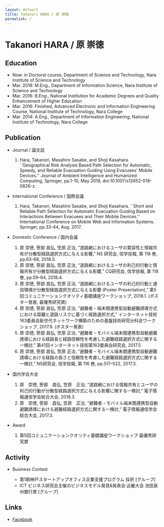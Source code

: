```yaml
---
layout: default
title: Takanori HARA / 原 崇徳
permalink: /
---
```

# Takanori HARA  / 原 崇徳


## Education

* Now: in Doctoral course, Department of Science and Technology, Nara Institute of Science and Technology
* Mar. 2018: M.Eng., Department of Information Science, Nara Institute of Science and Technology
* Mar. 2016: B.Eng., National Institution for Academic Degrees and Quality Enhancement of Higher Education
* Mar. 2016: Finished, Advanced Electronic and Information Engineering Course, National Institute of Technology, Nara College
* Mar. 2014: A.Eng., Department of Information Engineering, National Institute of Technology, Nara College

## Publication

* Journal / 論文誌
  1. Hara, Takanori, Masahiro Sasabe, and Shoji Kasahara. ``Geographical Risk Analysis Based Path Selection for Automatic, Speedy, and Reliable Evacuation Guiding Using Evacuees’ Mobile Devices.'' Journal of Ambient Intelligence and Humanized Computing, Springer, pp.1-10, May 2018, doi:10.1007/s12652-018-0826-z.

* International Conference / 国際会議
  1. Hara, Takanori, Masahiro Sasabe, and Shoji Kasahara. ``Short and Reliable Path Selection for Automatic Evacuation Guiding Based on Interactions Between Evacuees and Their Mobile Devices.'' International Conference on Mobile Web and Information Systems. Springer, pp.33-44, Aug. 2017.

* Domestic Conference / 国内会議
  1. 原 崇徳, 笹部 昌弘, 笠原 正治, “道路網におけるユーザの寛容性と情報共有が分散型経路選択方式に与える影響,” NS 研究会, 信学技報, 第 118 巻, pp.63–68, 2018.5.
  1. 原 崇徳, 笹部 昌弘, 笠原 正治, “道路網におけるユーザの利己的行動と情報共有が分散型経路選択方式に与える影響,” CQ研究会, 信学技報, 第 118 巻, pp.59–64, 2018.4.
  2. 原 崇徳, 笹部 昌弘, 笠原 正治, “道路網におけるユーザの利己的行動と通信環境が分散型経路選択方式に与える影響 (Poster Presentation),” 第5回コミュニケーションクオリティ基礎講座ワークショップ, 2018.1. (ポスター発表, 最優秀研究賞)
  3. 原 崇徳, 笹部 昌弘, 笠原 正治, “避難者・端末間連携型自動避難誘導方式における距離と道路リスクに基づく経路選択方式,” インターネット技術163委員会新世代ネットワーク構築のための基盤技術研究分科会ワークショップ, 2017.9. (ポスター発表)
  4. 原 崇徳, 笹部 昌弘, 笠原 正治, “避難者・モバイル端末間連携型自動避難誘導における経路長と経路信頼性を考慮した避難経路選択方式に関する一検討,” 第41回インターネット技術第163委員会研究会, 2017.5.
  5. 原 崇徳, 笹部 昌弘, 笠原 正治, “避難者・モバイル端末間連携型自動避難誘導における経路の長さと信頼性を考慮した避難経路選択方式に関する一検討,” NS研究会, 信学技報, 第 116 巻, pp.517–522, 2017.3.

* 国内学会大会
  1. 原　崇徳, 笹部　昌弘, 笠原　正治, “道路網における情報共有とユーザの利己的行動が分散型経路選択方式に与える影響に関する一検討,” 電子情報通信学会総合大会, 2018.3.
  2. 原　崇徳, 笹部　昌弘, 笠原　正治, “避難者・モバイル端末間連携型自動避難誘導における避難経路選択方式に関する一検討,” 電子情報通信学会総合大会, 2017.3.

* Award
  1. 第5回コミュニケーションクオリティ基礎講座ワークショップ 最優秀研究賞


## Activity

* Business Contest

  * 第1期神戸スタートアップオフィス企業支援プログラム 採択 [グループ]
  * ICT ビジネス研究会主催のビジネスモデル発見&発表会·近畿大会 池田泉州銀行賞 [グループ]

## Links

* [Facebook](https://www.facebook.com/profile.php?id=100012212837682)
